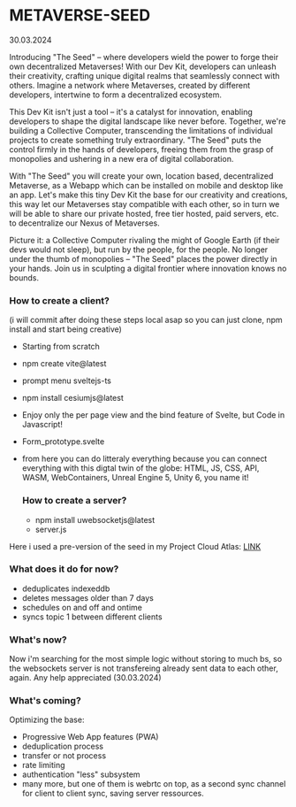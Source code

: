 # METAVERSE-SEED

30.03.2024

Introducing "The Seed" – where developers wield the power to forge their own decentralized Metaverses! With our Dev Kit, developers can unleash their creativity, crafting unique digital realms that seamlessly connect with others. Imagine a network where Metaverses, created by different developers, intertwine to form a decentralized ecosystem.

This Dev Kit isn't just a tool – it's a catalyst for innovation, enabling developers to shape the digital landscape like never before. Together, we're building a Collective Computer, transcending the limitations of individual projects to create something truly extraordinary. "The Seed" puts the control firmly in the hands of developers, freeing them from the grasp of monopolies and ushering in a new era of digital collaboration.

With "The Seed" you will create your own, location based, decentralized Metaverse, as a Webapp which can be installed on mobile and desktop like an app. 
Let's make this tiny Dev Kit the base for our creativity and creations, this way let our Metaverses stay compatible with each other, so in turn we will be able to share our private hosted, free tier hosted, paid servers, etc. to decentralize our Nexus of Metaverses.

Picture it: a Collective Computer rivaling the might of Google Earth (if their devs would not sleep), but run by the people, for the people. No longer under the thumb of monopolies – "The Seed" places the power directly in your hands. Join us in sculpting a digital frontier where innovation knows no bounds.

### How to create a client?
(i will commit after doing these steps local asap so you can just clone, npm install and start being creative)

- Starting from scratch
- npm create vite@latest
- prompt menu sveltejs-ts
- npm install cesiumjs@latest
- Enjoy only the per page view and the bind feature of Svelte, but Code in Javascript!
- Form_prototype.svelte
- from here you can do litteraly everything because you can connect everything with this digtal twin of the globe:
HTML, JS, CSS, API, WASM, WebContainers, Unreal Engine 5, Unity 6, you name it!


  ### How to create a server?
  - npm install uwebsocketjs@latest
  - server.js
 
Here i used a pre-version of the seed in my Project Cloud Atlas: [LINK](https://cloudatlas.com)


### What does it do for now?

- deduplicates indexeddb
- deletes messages older than 7 days
- schedules on and off and ontime
- syncs topic 1 between different clients

### What's now?
Now i'm searching for the most simple logic without storing to much bs, so the websockets server is not transfereing already sent data to each other, again.
Any help appreciated (30.03.2024)

### What's coming?
Optimizing the base:
- Progressive Web App features (PWA)
- deduplication process
- transfer or not process
- rate limiting
- authentication "less" subsystem
- many more, but one of them is webrtc on top, as a second sync channel for client to client sync, saving server ressources.
